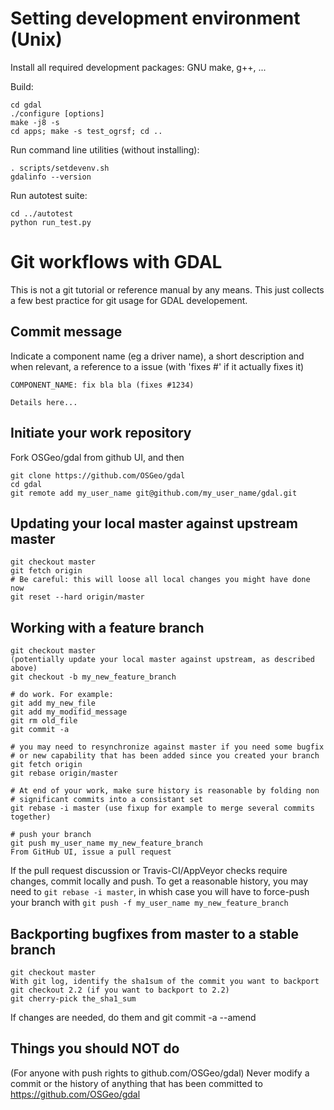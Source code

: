 Setting development environment (Unix)
======================================

Install all required development packages: GNU make, g++, ...

Build:

```
cd gdal
./configure [options]
make -j8 -s
cd apps; make -s test_ogrsf; cd ..
```

Run command line utilities (without installing):
```
. scripts/setdevenv.sh
gdalinfo --version
```

Run autotest suite:
```
cd ../autotest
python run_test.py
```

Git workflows with GDAL
=======================

This is not a git tutorial or reference manual by any means. This just collects
a few best practice for git usage for GDAL developement.

Commit message
--------------

Indicate a component name (eg a driver name), a short description and when
relevant, a reference to a issue (with 'fixes #' if it actually fixes it)

```
COMPONENT_NAME: fix bla bla (fixes #1234)

Details here...
```

Initiate your work repository
-----------------------------

Fork OSGeo/gdal from github UI, and then
```
git clone https://github.com/OSGeo/gdal
cd gdal
git remote add my_user_name git@github.com/my_user_name/gdal.git
```

Updating your local master against upstream master
--------------------------------------------------

```
git checkout master
git fetch origin
# Be careful: this will loose all local changes you might have done now
git reset --hard origin/master
```

Working with a feature branch
-----------------------------

```
git checkout master
(potentially update your local master against upstream, as described above)
git checkout -b my_new_feature_branch

# do work. For example:
git add my_new_file
git add my_modifid_message
git rm old_file
git commit -a 

# you may need to resynchronize against master if you need some bugfix
# or new capability that has been added since you created your branch
git fetch origin
git rebase origin/master

# At end of your work, make sure history is reasonable by folding non
# significant commits into a consistant set
git rebase -i master (use fixup for example to merge several commits together)

# push your branch
git push my_user_name my_new_feature_branch
From GitHub UI, issue a pull request
```

If the pull request discussion or Travis-CI/AppVeyor checks require changes,
commit locally and push. To get a reasonable history, you may need to
```git rebase -i master```, in whish case you will have to force-push your
branch with ```git push -f my_user_name my_new_feature_branch```


Backporting bugfixes from master to a stable branch
---------------------------------------------------

```
git checkout master
With git log, identify the sha1sum of the commit you want to backport
git checkout 2.2 (if you want to backport to 2.2)
git cherry-pick the_sha1_sum
```
If changes are needed, do them and git commit -a --amend


Things you should NOT do
------------------------

(For anyone with push rights to github.com/OSGeo/gdal) Never modify a commit or
the history of anything that has been
committed to https://github.com/OSGeo/gdal
